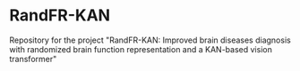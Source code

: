 # RandFR-KAN
Repository for the project "RandFR-KAN: Improved brain diseases diagnosis with randomized brain function representation and a KAN-based vision transformer"
